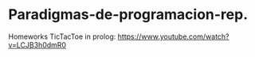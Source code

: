 # Paradigmas-de-programacion-rep.
Homeworks
TicTacToe in prolog: 
https://www.youtube.com/watch?v=LCJB3h0dmR0
